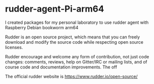 # rudder-agent-Pi-arm64

I created packages for my personal laboratory to use rudder agent with Raspberry Debian bookworm arm64

Rudder is an open source project, which means that you can freely download and modify the source code while respecting open source licenses.

Rudder  encourage and welcome any form of contribution, not just code changes: comments, reviews, help on Gitter/IRC or mailing lists, and of course code and documentation improvements.
The off

The official rudder website is https://www.rudder.io/open-source/
